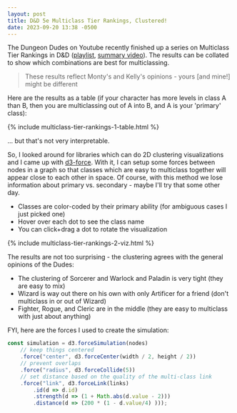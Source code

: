 ```yaml
---
layout: post
title: D&D 5e Multiclass Tier Rankings, Clustered!
date: 2023-09-20 13:38 -0500
---
```

The Dungeon Dudes on Youtube recently finished up a series on Multiclass Tier Rankings in D&D ([playlist](https://www.youtube.com/playlist?list=PLQMqiULo_05PljVOyAyB7J2Zk3nji-4az), [summary video](https://youtu.be/CjjtbktqVzk)).
The results can be collated to show which combinations are best for multiclassing.

> These results reflect Monty's and Kelly's opinions - yours [and mine!] might be different

Here are the results as a table (if your character has more levels in class A than B, then you are multiclassing out of A into B, and A is your 'primary' class):

<p>
{% include multiclass-tier-rankings-1-table.html %}
</p>

... but that's not very interpretable.

So, I looked around for libraries which can do 2D clustering visualizations and I came up with [d3-force](https://d3js.org/d3-force).
With it, I can setup some forces between nodes in a graph so that classes which are easy to multiclass together will appear close to each other in space.
Of course, with this method we lose information about primary vs. secondary - maybe I'll try that some other day.

* Classes are color-coded by their primary ability (for ambiguous cases I just picked one)
* Hover over each dot to see the class name
* You can click+drag a dot to rotate the visualization

<p>
{% include multiclass-tier-rankings-2-viz.html %}
</p>

The results are not too surprising - the clustering agrees with the general opinions of the Dudes:
* The clustering of Sorcerer and Warlock and Paladin is very tight (they are easy to mix)
* Wizard is way out there on his own with only Artificer for a friend (don't multiclass in or out of Wizard)
* Fighter, Rogue, and Cleric are in the middle (they are easy to multiclass with just about anything)

FYI, here are the forces I used to create the simulation:
```javascript
const simulation = d3.forceSimulation(nodes)
    // keep things centered
    .force("center", d3.forceCenter(width / 2, height / 2))
    // prevent overlaps
    .force("radius", d3.forceCollide(5))
    // set distance based on the quality of the multi-class link
    .force("link", d3.forceLink(links)
        .id(d => d.id)
        .strength(d => (1 + Math.abs(d.value - 2)))
        .distance(d => (200 * (1 - d.value/4) )));
```
